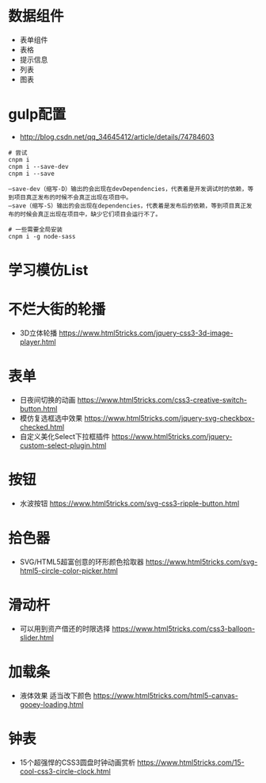 # 数据组件

- 表单组件
- 表格
- 提示信息
- 列表
- 图表


# gulp配置

- http://blog.csdn.net/qq_34645412/article/details/74784603

```shell
# 尝试
cnpm i 
cnpm i --save-dev
cnpm i --save

—save-dev（缩写-D）输出的会出现在devDependencies，代表着是开发调试时的依赖，等到项目真正发布的时候不会真正出现在项目中。
—save（缩写-S）输出的会出现在dependencies，代表着是发布后的依赖，等到项目真正发布的时候会真正出现在项目中，缺少它们项目会运行不了。

# 一些需要全局安装
cnpm i -g node-sass
```

# 学习模仿List



# 不烂大街的轮播

- 3D立体轮播 https://www.html5tricks.com/jquery-css3-3d-image-player.html

# 表单

- 日夜间切换的动画 https://www.html5tricks.com/css3-creative-switch-button.html
- 模仿复选框选中效果 https://www.html5tricks.com/jquery-svg-checkbox-checked.html
- 自定义美化Select下拉框插件 https://www.html5tricks.com/jquery-custom-select-plugin.html

# 按钮

- 水波按钮 https://www.html5tricks.com/svg-css3-ripple-button.html

# 拾色器

- SVG/HTML5超富创意的环形颜色拾取器 https://www.html5tricks.com/svg-html5-circle-color-picker.html

# 滑动杆

- 可以用到资产借还的时限选择 https://www.html5tricks.com/css3-balloon-slider.html

# 加载条

- 液体效果 适当改下颜色 https://www.html5tricks.com/html5-canvas-gooey-loading.html

# 钟表

- 15个超强悍的CSS3圆盘时钟动画赏析 https://www.html5tricks.com/15-cool-css3-circle-clock.html